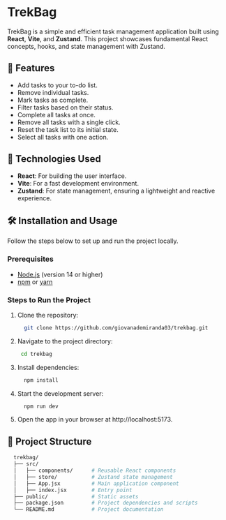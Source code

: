 # TrekBag

TrekBag is a simple and efficient task management application built using **React**, **Vite**, and **Zustand**. This project showcases fundamental React concepts, hooks, and state management with Zustand.

## 🚀 Features

- Add tasks to your to-do list.
- Remove individual tasks.
- Mark tasks as complete.
- Filter tasks based on their status.
- Complete all tasks at once.
- Remove all tasks with a single click.
- Reset the task list to its initial state.
- Select all tasks with one action.

## 🔧 Technologies Used

- **React**: For building the user interface.
- **Vite**: For a fast development environment.
- **Zustand**: For state management, ensuring a lightweight and reactive experience.

## 🛠️ Installation and Usage

Follow the steps below to set up and run the project locally.

### Prerequisites

- [Node.js](https://nodejs.org/) (version 14 or higher)
- [npm](https://www.npmjs.com/) or [yarn](https://yarnpkg.com/)

### Steps to Run the Project
1. Clone the repository:
   ```bash
     git clone https://github.com/giovanademiranda03/trekbag.git
   ```

2. Navigate to the project directory:
    ```bash
     cd trekbag
    ```

3. Install dependencies:
   ```bash
     npm install
    ```

4. Start the development server:
   ```bash
     npm run dev
    ```

5. Open the app in your browser at http://localhost:5173.

## 📂 Project Structure

```bash
  trekbag/
  ├── src/
  │   ├── components/      # Reusable React components
  │   ├── store/           # Zustand state management
  │   ├── App.jsx          # Main application component
  │   ├── index.jsx        # Entry point
  ├── public/              # Static assets
  ├── package.json         # Project dependencies and scripts
  └── README.md            # Project documentation


```

